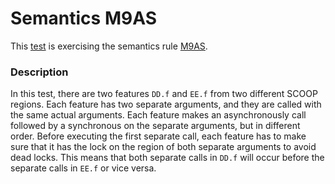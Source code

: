 # Semantics M9AS

This [test](.) is exercising the semantics rule [M9AS](../Readme.md).

### Description

In this test, there are two features `DD.f` and `EE.f` from two different SCOOP regions. Each feature has two separate arguments, and they are called with the same actual arguments. Each feature makes an asynchronously call followed by a synchronous on the separate arguments, but in different order. Before executing the first separate call, each feature has to make sure that it has the lock on the region of both separate arguments to avoid dead locks. This means that both separate calls in `DD.f` will occur before the separate calls in `EE.f` or vice versa.
